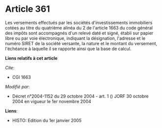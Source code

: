 # Article 361

Les versements effectués par les sociétés d'investissements immobiliers cotées au titre du quatrième alinéa du 2 de l'article
1663 du code général des impôts sont accompagnés d'un relevé daté et signé, établi sur papier libre ou par voie électronique,
indiquant la désignation, l'adresse et le numéro SIRET de la société versante, la nature et le montant du versement,
l'échéance à laquelle il se rapporte ainsi que la base de calcul.

**Liens relatifs à cet article**

_Cite_:

  - CGI 1663

_Modifié par_:

  - Décret n°2004-1152 du 29 octobre 2004 - art. 1 () JORF 30 octobre 2004 en vigueur le 1er novembre 2004

**Liens**:

  - HISTO: Edition du 1er janvier 2005
